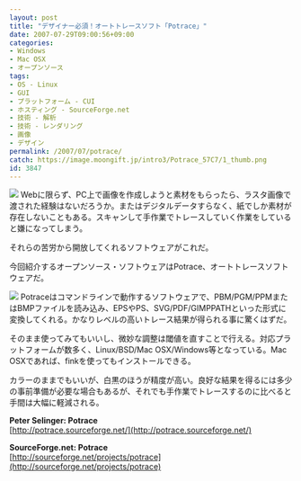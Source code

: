 ```yaml
---
layout: post
title: "デザイナー必須！オートトレースソフト「Potrace」"
date: 2007-07-29T09:00:56+09:00
categories:
- Windows
- Mac OSX
- オープンソース
tags: 
- OS - Linux
- GUI
- プラットフォーム - CUI
- ホスティング - SourceForge.net
- 技術 - 解析
- 技術 - レンダリング
- 画像
- デザイン
permalink: /2007/07/potrace/
catch: https://image.moongift.jp/intro3/Potrace_57C7/1_thumb.png
id: 3847
---
```

[![](https://image.moongift.jp/intro3/Potrace_57C7/2_thumb.png)](https://image.moongift.jp/intro3/Potrace_57C7/22.png) Webに限らず、PC上で画像を作成しようと素材をもらったら、ラスタ画像で渡された経験はないだろうか。またはデジタルデータすらなく、紙でしか素材が存在しないこともある。スキャンして手作業でトレースしていく作業をしていると嫌になってしまう。   
  
それらの苦労から開放してくれるソフトウェアがこれだ。   
  
今回紹介するオープンソース・ソフトウェアはPotrace、オートトレースソフトウェアだ。   
  
[![](https://image.moongift.jp/intro3/Potrace_57C7/1_thumb.png)](https://image.moongift.jp/intro3/Potrace_57C7/12.png) Potraceはコマンドラインで動作するソフトウェアで、PBM/PGM/PPMまたはBMPファイルを読み込み、EPSやPS、SVG/PDF/GIMPPATHといった形式に変換してくれる。かなりレベルの高いトレース結果が得られる事に驚くはずだ。   
  
そのまま使ってみてもいいし、微妙な調整は閾値を直すことで行える。対応プラットフォームが数多く、Linux/BSD/Mac OSX/Windows等となっている。Mac OSXであれば、finkを使ってもインストールできる。   
  
カラーのままでもいいが、白黒のほうが精度が高い。良好な結果を得るには多少の事前準備が必要な場合もあるが、それでも手作業でトレースするのに比べると手間は大幅に軽減される。   
  
**Peter Selinger: Potrace**  
[http://potrace.sourceforge.net/](http://potrace.sourceforge.net/)  
  
**SourceForge.net: Potrace**  
[http://sourceforge.net/projects/potrace](http://sourceforge.net/projects/potrace)